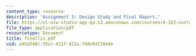 ```yaml
---
content_type: resource
description: 'Assignment 3: Design Study and Final Report.'
file: https://ol-ocw-studio-app-qa.s3.amazonaws.com/courses/4-183-sustainable-design-and-technology-research-workshop-spring-2004/ad9a548c35cc411f422a748e0d72844e_finallin.pdf
file_type: application/pdf
resourcetype: Document
title: finallin.pdf
uid: ad9a548c-35cc-411f-422a-748e0d72844e
---
```

